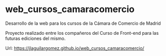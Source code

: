 # web_cursos_camaracomercio
Desarrollo de la web para los cursos de la Cámara de Comercio de Madrid


Proyecto realizado entre los compañeros del Curso de Front-end para las futuras ediciones del mismo.

Url: https://jlaguilargomez.github.io/web_cursos_camaracomercio/
